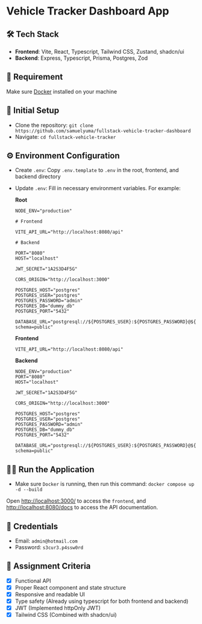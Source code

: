 # Vehicle Tracker Dashboard App

## 🛠️ Tech Stack

- **Frontend**: Vite, React, Typescript, Tailwind CSS, Zustand, shadcn/ui
- **Backend**: Express, Typescript, Prisma, Postgres, Zod

## 🔧 Requirement

Make sure [Docker](https://docs.docker.com/engine/install/) installed on your machine

## 🚀 Initial Setup

- Clone the repository: `git clone https://github.com/samuelyuma/fullstack-vehicle-tracker-dashboard`
- Navigate: `cd fullstack-vehicle-tracker`

## ⚙️ Environment Configuration

- Create `.env`: Copy `.env.template` to `.env` in the root, frontend, and backend directory
- Update `.env`: Fill in necessary environment variables. For example:

  **Root**

  ```
  NODE_ENV="production"

  # Frontend

  VITE_API_URL="http://localhost:8080/api"

  # Backend

  PORT="8080"
  HOST="localhost"

  JWT_SECRET="1A2S3D4F5G"

  CORS_ORIGIN="http://localhost:3000"

  POSTGRES_HOST="postgres"
  POSTGRES_USER="postgres"
  POSTGRES_PASSWORD="admin"
  POSTGRES_DB="dummy_db"
  POSTGRES_PORT="5432"
  
  DATABASE_URL="postgresql://${POSTGRES_USER}:${POSTGRES_PASSWORD}@${POSTGRES_HOST}:${POSTGRES_PORT}/${POSTGRES_DB}?schema=public"
  ```

  **Frontend**

  ```
  VITE_API_URL="http://localhost:8080/api"
  ```

  **Backend**

  ```
  NODE_ENV="production"
  PORT="8080"
  HOST="localhost"

  JWT_SECRET="1A2S3D4F5G"

  CORS_ORIGIN="http://localhost:3000"

  POSTGRES_HOST="postgres"
  POSTGRES_USER="postgres"
  POSTGRES_PASSWORD="admin"
  POSTGRES_DB="dummy_db"
  POSTGRES_PORT="5432"
  
  DATABASE_URL="postgresql://${POSTGRES_USER}:${POSTGRES_PASSWORD}@${POSTGRES_HOST}:${POSTGRES_PORT}/${POSTGRES_DB}?schema=public"
  ```

## 👷🏻 Run the Application

- Make sure `Docker` is running, then run this command: `docker compose up -d --build`

Open [http://localhost:3000/](http://localhost:3000/) to access the `frontend`, and [http://localhost:8080/docs](http://localhost:8080/docs) to access the API documentation.

## 🪪 Credentials

- Email: `admin@hotmail.com`
- Password: `s3cur3.p4ssw0rd`

## 📌 Assignment Criteria

- [X] Functional API
- [X] Proper React component and state structure
- [X] Responsive and readable UI
- [X] Type safety (Already using typescript for both frontend and backend)
- [X] JWT (Implemented httpOnly JWT)
- [X] Tailwind CSS (Combined with shadcn/ui)
